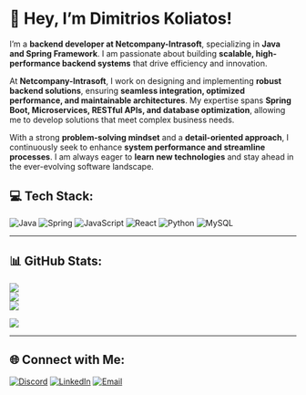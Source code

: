 # **👋 Hey, I’m Dimitrios Koliatos!**

I’m a **backend developer at Netcompany-Intrasoft**, specializing in **Java and Spring Framework**. I am passionate about building **scalable, high-performance backend systems** that drive efficiency and innovation.

At **Netcompany-Intrasoft**, I work on designing and implementing **robust backend solutions**, ensuring **seamless integration, optimized performance, and maintainable architectures**. My expertise spans **Spring Boot, Microservices, RESTful APIs, and database optimization**, allowing me to develop solutions that meet complex business needs.

With a strong **problem-solving mindset** and a **detail-oriented approach**, I continuously seek to enhance **system performance and streamline processes**. I am always eager to **learn new technologies** and stay ahead in the ever-evolving software landscape.


## **💻 Tech Stack:**
![Java](https://img.shields.io/badge/java-%23ED8B00.svg?style=for-the-badge&logo=openjdk&logoColor=white) 
![Spring](https://img.shields.io/badge/spring-%236DB33F.svg?style=for-the-badge&logo=spring&logoColor=white) 
![JavaScript](https://img.shields.io/badge/javascript-%23323330.svg?style=for-the-badge&logo=javascript&logoColor=%23F7DF1E) 
![React](https://img.shields.io/badge/react-%2320232a.svg?style=for-the-badge&logo=react&logoColor=%2361DAFB) 
![Python](https://img.shields.io/badge/python-3670A0?style=for-the-badge&logo=python&logoColor=ffdd54) 
![MySQL](https://img.shields.io/badge/mysql-4479A1.svg?style=for-the-badge&logo=mysql&logoColor=white)

---

## **📊 GitHub Stats:**
![](https://github-readme-stats.vercel.app/api?username=DimitriosKoliat&theme=dark&hide_border=false&include_all_commits=true&count_private=true)<br/>
![](https://github-readme-streak-stats.herokuapp.com/?user=DimitriosKoliat&theme=dark&hide_border=false)<br/>
![](https://github-readme-stats.vercel.app/api/top-langs/?username=DimitriosKoliat&theme=dark&hide_border=false&include_all_commits=true&count_private=true&layout=compact)

[![](https://visitcount.itsvg.in/api?id=DimitriosKoliat&icon=0&color=0)](https://visitcount.itsvg.in)

---

## **🌐 Connect with Me:**
[![Discord](https://img.shields.io/badge/Discord-%237289DA.svg?logo=discord&logoColor=white)](https://discord.gg/kradoras#4478) 
[![LinkedIn](https://img.shields.io/badge/LinkedIn-%230077B5.svg?logo=linkedin&logoColor=white)](https://linkedin.com/in/https://www.linkedin.com/in/dimitrios-koliatos/) 
[![Email](https://img.shields.io/badge/Email-D14836?logo=gmail&logoColor=white)](mailto:dimikoliat@gmail.com)

